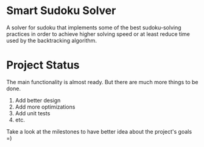 # Smart Sudoku Solver
A solver for sudoku that implements some of the best sudoku-solving practices in order to achieve higher solving speed or at least reduce time used by the backtracking algorithm.

# Project Status

The main functionality is almost ready. But there are much more things to be done.

1. Add better design
2. Add more optimizations
3. Add unit tests 
4. etc.

Take a look at the milestones to have better idea about the project's goals =)
